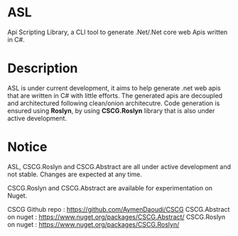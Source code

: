 # ASL
Api Scripting Library, a CLI tool to generate .Net/.Net core web Apis written in C#.

# Description

ASL is under current development, it aims to help generate .net web apis that are written in C# with little efforts.
The generated apis are decoupled and architectured following clean/onion architecutre.
Code generation is ensured using **Roslyn**, by using **CSCG.Roslyn** library that is also under active development.

# Notice 
ASL, CSCG.Roslyn and CSCG.Abstract are all under active development and not stable.
Changes are expected at any time.

CSCG.Roslyn and CSCG.Abstract are available for experimentation on Nuget.

CSCG Github repo : https://github.com/AymenDaoudi/CSCG
CSCG.Abstract on nuget : https://www.nuget.org/packages/CSCG.Abstract/
CSCG.Roslyn on nuget : https://www.nuget.org/packages/CSCG.Roslyn/

